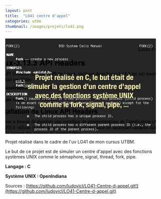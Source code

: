 ```yaml
---
layout: post
title:  "LO41 centre d'appel"
categories: utbm
thumbnail: /images/projets/lo41.png
---
```



![LO41 centre d'appel](/images/projets/lo41.png)

Projet réalisé dans le cadre de l'uv LO41 de mon cursus UTBM.

Le but de ce projet est de simuler un centre d'appel avec des fonctions systèmes UNIX comme le sémaphore, signal, thread, fork, pipe.

**Langage : C**

**Système UNIX : OpenIndiana**

Sources : [https://github.com/ludovicl/LO41-Centre-d-appel.git!](https://github.com/ludovicl/LO41-Centre-d-appel.git)
